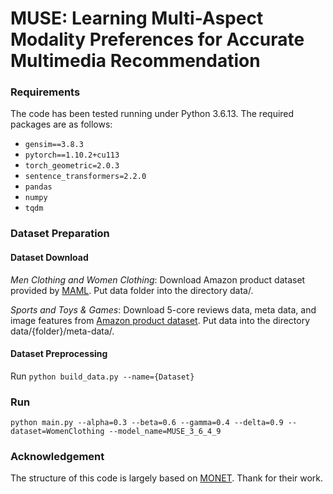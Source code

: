 # MUSE: Learning Multi-Aspect Modality Preferences for Accurate Multimedia Recommendation

### Requirements
The code has been tested running under Python 3.6.13. The required packages are as follows:
- ```gensim==3.8.3```
- ```pytorch==1.10.2+cu113```
- ```torch_geometric=2.0.3```
- ```sentence_transformers=2.2.0```
- ```pandas```
- ```numpy```
- ```tqdm```

### Dataset Preparation
#### Dataset Download
*Men Clothing and Women Clothing*: Download Amazon product dataset provided by [MAML](https://github.com/liufancs/MAML). Put data folder into the directory data/.

*Sports and Toys & Games*: Download 5-core reviews data, meta data, and image features from [Amazon product dataset](http://jmcauley.ucsd.edu/data/amazon/links.html). Put data into the directory data/{folder}/meta-data/.

#### Dataset Preprocessing
Run ```python build_data.py --name={Dataset}```

### Run
```
python main.py --alpha=0.3 --beta=0.6 --gamma=0.4 --delta=0.9 --dataset=WomenClothing --model_name=MUSE_3_6_4_9
```
### Acknowledgement
The structure of this code is largely based on [MONET](https://github.com/Kimyungi/MONET). Thank for their work.